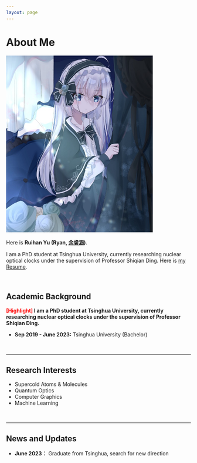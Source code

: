 ```yaml
---
layout: page
---
```


# About Me

<img src="https://github.com/AuroraRyan0301/AuroraRyan0301.github.io/blob/main/Ryan.jpg" class="floatpic" width="400" height="480">

Here is **Ruihan Yu (Ryan, [余睿涵](https://github.com/AuroraRyan/AuroraRyan0301.github.io/blob/main/file/余睿涵简历.pdf))**.

I am a PhD student at Tsinghua University, currently researching nuclear optical clocks under the supervision of Professor Shiqian Ding. Here is [my Resume](https://github.com/AuroraRyan/AuroraRyan0301.github.io/blob/main/file/Resume-RyanYu.pdf).

<br>

## Academic Background

**<font color='red'>[Highlight]</font> I am a PhD student at Tsinghua University, currently researching nuclear optical clocks under the supervision of Professor Shiqian Ding.**

- **Sep 2019 - June 2023:** Tsinghua University (Bachelor)

<br>

---

## Research Interests

- Supercold Atoms & Molecules
- Quantum Optics
- Computer Graphics
- Machine Learning



<br>

---

## News and Updates

- **June 2023：** Graduate from Tsinghua, search for new direction

<br>
